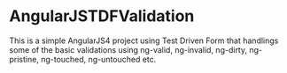 # AngularJSTDFValidation

This is a simple AngularJS4 project using Test Driven Form that handlings some of the basic validations using ng-valid, ng-invalid,
ng-dirty, ng-pristine, ng-touched, ng-untouched etc.
